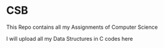 # CSB
This Repo contains all my Assignments of Computer Science

I will upload all my Data Structures in C codes here 
